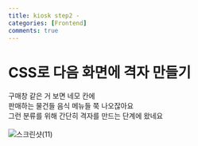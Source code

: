 ```yaml
---
title: kiosk step2 - 
categories: [Frontend]
comments: true
---
```


# CSS로 다음 화면에 격자 만들기 

구매창 같은 거 보면 네모 칸에<br/> 
판매하는 물건들 음식 메뉴들 쭉 나오잖아요<br/> 
그런 분류를 위해 간단히 격자를 만드는 단계에 왔네요<br/> 
<br/> 
![스크린샷(11)](https://user-images.githubusercontent.com/100332811/210409130-411709c1-4be0-4a47-8f41-7076c1c339a6.png) 



